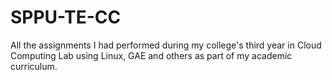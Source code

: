 # SPPU-TE-CC
All the assignments I had performed during my college's third year in Cloud Computing Lab using Linux, GAE and others as part of my academic curriculum.
